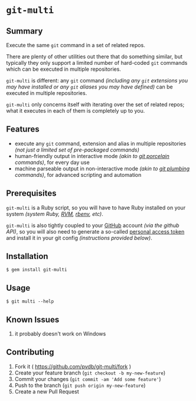 # `git-multi`

## Summary

Execute the same `git` command in a set of related repos.

There are plenty of other utilities out there that do something similar, but typically they only support a limited number of hard-coded `git` commands which can be executed in multiple repositories.

`git-multi` is different: any `git` command _(including any `git` extensions you may have installed or any `git` aliases you may have defined)_ can be executed in multiple repositories.

`git-multi` only concerns itself with iterating over the set of related repos; what it executes in each of them is completely up to you.

## Features

* execute any `git` command, extension and alias in multiple repositories _(not just a limited set of pre-packaged commands)_
* human-friendly output in interactive mode _(akin to [git porcelain][p-p] commands)_, for every day use
* machine parseable output in non-interactive mode _(akin to [git plumbing][p-p] commands)_, for advanced scripting and automation

[p-p]:    https://git-scm.com/book/en/v2/Git-Internals-Plumbing-and-Porcelain

## Prerequisites

`git-multi` is a Ruby script, so you will have to have Ruby installed on your system _(system Ruby, [RVM][], [rbenv][], etc)_.

`git-multi` is also tightly coupled to your [GitHub][] account _(via the github API)_, so you will also need to generate a so-called [personal access token][token] and install it in your git config _(instructions provided below)_.

[rvm]:    https://rvm.io
[rbenv]:  http://rbenv.org
[github]: https://github.com
[token]:  https://github.com/settings/tokens

## Installation

    $ gem install git-multi

## Usage

    $ git multi --help

## Known Issues

1. it probably doesn't work on Windows

## Contributing

1. Fork it ( https://github.com/pvdb/git-multi/fork )
2. Create your feature branch (`git checkout -b my-new-feature`)
3. Commit your changes (`git commit -am 'Add some feature'`)
4. Push to the branch (`git push origin my-new-feature`)
5. Create a new Pull Request

